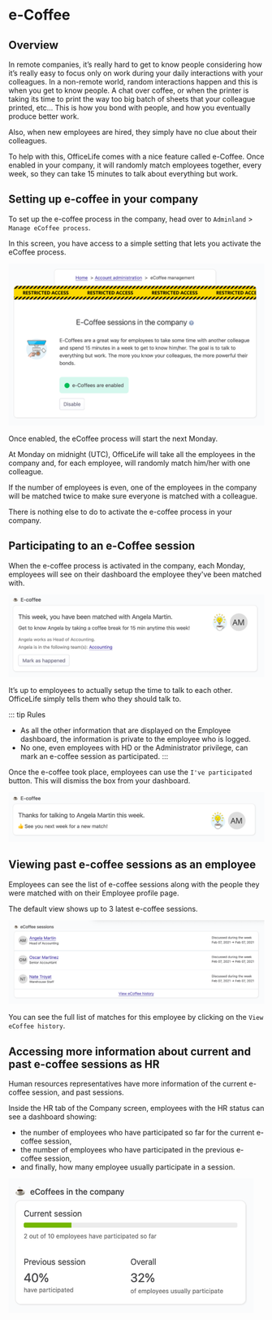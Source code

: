 # e-Coffee

## Overview

In remote companies, it’s really hard to get to know people considering how it’s really easy to focus only on work during your daily interactions with your colleagues. In a non-remote world, random interactions happen and this is when you get to know people. A chat over coffee, or when the printer is taking its time to print the way too big batch of sheets that your colleague printed, etc... This is how you bond with people, and how you eventually produce better work.

Also, when new employees are hired, they simply have no clue about their colleagues.

To help with this, OfficeLife comes with a nice feature called e-Coffee. Once enabled in your company, it will randomly match employees together, every week, so they can take 15 minutes to talk about everything but work.

## Setting up e-coffee in your company

To set up the e-coffee process in the company, head over to `Adminland` > `Manage eCoffee process`.

In this screen, you have access to a simple setting that lets you activate the eCoffee process.

![](./img/e-coffee-administration.png)

Once enabled, the eCoffee process will start the next Monday.

At Monday on midnight (UTC), OfficeLife will take all the employees in the company and, for each employee, will randomly match him/her with one colleague.

If the number of employees is even, one of the employees in the company will be matched twice to make sure everyone is matched with a colleague.

There is nothing else to do to activate the e-coffee process in your company.

## Participating to an e-Coffee session

When the e-coffee process is activated in the company, each Monday, employees will see on their dashboard the employee they've been matched with.

![](./img/e-coffee-dashboard.png)

It’s up to employees to actually setup the time to talk to each other. OfficeLife simply tells them who they should talk to.

::: tip Rules
* As all the other information that are displayed on the Employee dashboard, the information is private to the employee who is logged.
* No one, even employees with HD or the Administrator privilege, can mark an e-coffee session as participated.
:::

Once the e-coffee took place, employees can use the `I've participated` button. This will dismiss the box from your dashboard.

![](./img/e-coffee-dashboard-completed.png)

## Viewing past e-coffee sessions as an employee

Employees can see the list of e-coffee sessions along with the people they were matched with on their Employee profile page.

The default view shows up to 3 latest e-coffee sessions.

![](./img/e-coffee-employee-profile.png)

You can see the full list of matches for this employee by clicking on the `View eCoffee history`.

## Accessing more information about current and past e-coffee sessions as HR

Human resources representatives have more information of the current e-coffee session, and past sessions.

Inside the HR tab of the Company screen, employees with the HR status can see a dashboard showing:

* the number of employees who have participated so far for the current e-coffee session,
* the number of employees who have participated in the previous e-coffee session,
* and finally, how many employee usually participate in a session.

![](./img/e-coffee-hr-company.png)
